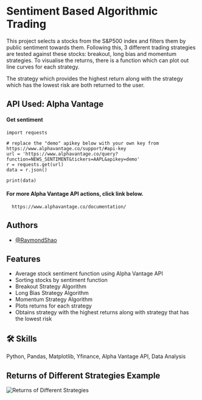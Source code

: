 
# Sentiment Based Algorithmic Trading

This project selects a stocks from the S&P500 index and filters them by public sentiment towards them. Following this, 3 different trading strategies are tested against these stocks: breakout, long bias and momentum strategies. To visualise the returns, there is a function which can plot out line curves for each strategy. 

The strategy which provides the highest return along with the strategy which has the lowest risk are both returned to the user.


## API Used: Alpha Vantage 

#### Get sentiment

```http
import requests

# replace the "demo" apikey below with your own key from https://www.alphavantage.co/support/#api-key
url = 'https://www.alphavantage.co/query?function=NEWS_SENTIMENT&tickers=AAPL&apikey=demo'
r = requests.get(url)
data = r.json()

print(data)
```

#### For more Alpha Vantage API actions, click link below.

```http
  https://www.alphavantage.co/documentation/
```



## Authors

- [@RaymondShao](https://github.com/rsha0)


## Features

- Average stock sentiment function using Alpha Vantage API
- Sorting stocks by sentiment function
- Breakout Strategy Algorithm
- Long Bias Strategy Algorithm
- Momentum Strategy Algorithm
- Plots returns for each strategy
- Obtains strategy with the highest returns along with strategy that has the lowest risk



## 🛠 Skills
Python, Pandas, Matplotlib, Yfinance, Alpha Vantage API, Data Analysis


## Returns of Different Strategies Example

![](http://"TradingAlgReturns.jpg" "Returns of Different Strategies")



